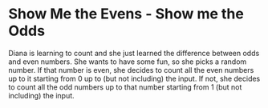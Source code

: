 # Show Me the Evens - Show me the Odds 

Diana is learning to count and she just learned the difference between odds and even numbers. 
She wants to have some fun, so she picks a random number. 
If that number is even, she decides to count all the even numbers up to it starting from 0 up to (but not including) the input. 
If not, she decides to count all the odd numbers up to that number starting from 1 (but not including) the input. 
